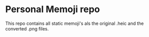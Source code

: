 # Personal Memoji repo
This repo contains all static memoji's als the original .heic and the converted .png files.